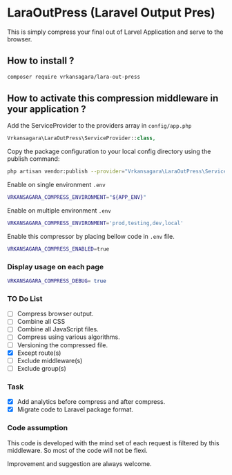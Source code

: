 # LaraOutPress (Laravel Output Pres)

  This is simply compress your final out of Larvel Application and serve to the browser.

## How to install ?

~~~bash
composer require vrkansagara/lara-out-press
~~~

## How to activate this compression middleware in your application ?

Add the ServiceProvider to the providers array in `config/app.php`

~~~php
Vrkansagara\LaraOutPress\ServiceProvider::class,
~~~

Copy the package configuration to your local config directory using the publish command:

~~~bash
php artisan vendor:publish --provider="Vrkansagara\LaraOutPress\ServiceProvider"
~~~

Enable on single environment `.env`

~~~bash
VRKANSAGARA_COMPRESS_ENVIRONMENT="${APP_ENV}" 
~~~

Enable on multiple environment `.env`

~~~bash
VRKANSAGARA_COMPRESS_ENVIRONMENT='prod,testing,dev,local' 
~~~

Enable this compressor  by placing bellow code in `.env` file.

~~~bash
VRKANSAGARA_COMPRESS_ENABLED=true
~~~

### Display usage on each page

~~~bash
VRKANSAGARA_COMPRESS_DEBUG= true
~~~

### TO Do List

- [ ] Compress browser output.
- [ ] Combine all CSS
- [ ] Combine all JavaScript files.
- [ ] Compress using various algorithms.
- [ ] Versioning the compressed file.
- [x] Except route(s)
- [ ] Exclude middleware(s)
- [ ] Exclude group(s)

### Task

- [x] Add analytics before compress and after compress.
- [x] Migrate code to Laravel package format.

### Code assumption

This code is developed with the mind set of each request is filtered by this middleware. So most of the code will not be flexi.

Improvement and suggestion are always welcome.
